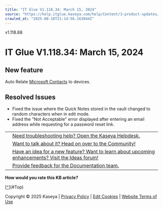 ```yaml
---
title: "IT Glue V1.118.34: March 15, 2024"
source: "https://help.itglue.kaseya.com/help/Content/3-product-updates/it-glue-release-notes/V1.118.34%20-%202024-03-15.htm"
crawled_at: "2025-08-18T21:14:56.163844Z"
---
```


v1.118.88

# IT Glue V1.118.34: March 15, 2024

## New feature

Auto Relate [Microsoft Contacts](https://helpdesk.kaseya.com/hc/en-gb/articles/4407471006481-Microsoft-Integration) to devices.

## Resolved Issues

* Fixed the issue where the Quick Notes stored in the vault changed to random characters when in edit mode.
* Fixed the "Not Acceptable" error displayed after entering an email address while requesting for a password reset link.

|  |  |
| --- | --- |
|  | [Need troubleshooting help? Open the Kaseya Helpdesk.](https://helpdesk.kaseya.com/) |
|  | [Want to talk about it? Head on over to the Community!](https://community.kaseya.com/it-operations) |
|  | [Have an idea for a new feature? Want to learn about upcoming enhancements? Visit the Ideas forum!](https://community.kaseya.com/ideas/categories/ITGlue-ideas-portal) |
|  | [Provide feedback for the Documentation team.](javascript:(function()%7BSendLinkByMail()%3B%7D)()%3B) |

**How would you rate this KB article?**

[[^](#Top)](#Top)

Copyright © 2025 Kaseya | [Privacy Policy](https://www.kaseya.com/legal/kaseya-privacy-statement/) | [Edit Cookies](#) | [Website Terms of Use](https://www.kaseya.com/legal/website-terms-of-use/)
